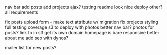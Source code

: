 nav bar
add posts
add projects
ajax?
testing
readme
look nice
deploy
other? all requirements

fix posts upload form - make text attribute w/ migration
fix projects styling
full testing coverage
s3 to deploy with photos
better nav bar?
photos for posts? link to in s3
get its own domain
homepage is bare
responsive
better about me
add seo with dynos?

mailer list for new posts?
